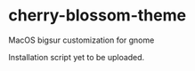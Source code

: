 # cherry-blossom-theme
MacOS bigsur customization for gnome

Installation script yet to be uploaded. 
